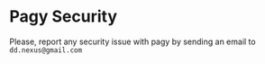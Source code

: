 # Pagy Security

Please, report any security issue with pagy by sending an email to `dd.nexus@gmail.com`
